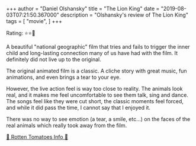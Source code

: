 +++
author = "Daniel Olshansky"
title = "The Lion King"
date = "2019-08-03T07:21:50.367000"
description = "Olshansky's review of The Lion King"
tags = [
    "movie",
]
+++

Rating: ⭐⭐🌟

A beautiful "national geographic" film that tries and fails to trigger the inner child and long-lasting connection many of us have had with the film. It definitely did not live up to the original.

The original animated film is a classic. A cliche story with great music, fun animations, and even brings a tear to your eye. 

However, the live action feel is way too close to reality. The animals look real, and it makes me feel uncomfortable to see them talk, sing and dance. The songs feel like they were cut short, the classic moments feel forced, and while it did pass the time, I cannot say that I enjoyed it.

There was no way to see emotion (a tear, a smile, etc...) on the faces of the real animals which really took away from the film.

[🍅 Rotten Tomatoes Info 🍅](https://www.rottentomatoes.com//m/the_lion_king_2019)